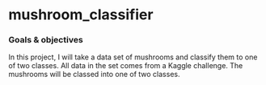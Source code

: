 # mushroom_classifier

### Goals & objectives
In this project, I will take a data set of mushrooms and classify them to one of two classes. All data in the set comes from a Kaggle challenge. The mushrooms will be classed into one of two classes.
